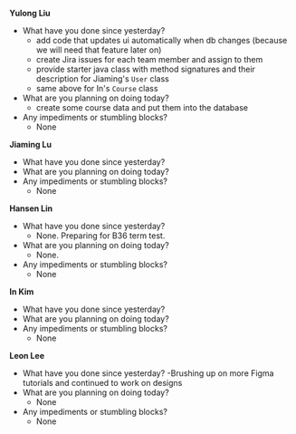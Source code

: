 **Yulong Liu**

- What have you done since yesterday?
  - add code that updates ui automatically when db changes (because we will need that feature later on)
  - create Jira issues for each team member and assign to them
  - provide starter java class with method signatures and their description for Jiaming's `User` class
  - same above for In's `Course` class
- What are you planning on doing today?
  - create some course data and put them into the database
- Any impediments or stumbling blocks?
  - None

**Jiaming Lu**

- What have you done since yesterday?
- What are you planning on doing today?
- Any impediments or stumbling blocks?
  - None

**Hansen Lin**

- What have you done since yesterday?
  - None. Preparing for B36 term test.
- What are you planning on doing today?
  - None.
- Any impediments or stumbling blocks?
  - None

**In Kim**
- What have you done since yesterday?
- What are you planning on doing today?
- Any impediments or stumbling blocks?
  - None

**Leon Lee**
- What have you done since yesterday?
  -Brushing up on more Figma tutorials and continued to work on designs
- What are you planning on doing today?
  - None
- Any impediments or stumbling blocks?
  - None
